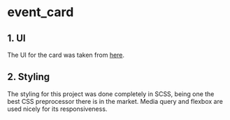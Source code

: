 # event_card

## 1. UI
  The UI for the card was taken from [here](https://preview.themeforest.net/item/spker-conference-event-wordpress-theme/full_screen_preview/24269923?_ga=2.11833143.2084173669.1637590605-1865471595.1637590605).
## 2. Styling
  The styling for this project was done completely in SCSS, being one the best CSS preprocessor there is in the market. Media query and flexbox are used nicely for its responsiveness.
  
